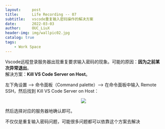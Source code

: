 ```yaml
---
layout:     post
title:      Life Recording -- 07 
subtitle:   vscode重复输入密码操作的解决方案     
date:       2022-03-03
author:     OUC_LiuX
header-img: img/wallpic02.jpg
catalog: true
tags:
    - Work Space      
---
```


Vscode远程登录服务器出现重复要求输入密码的现象。可能的原因：**因为之前某次异常退出**。      
解决方案：**Kill VS Code Server on Host**。            

左下角设置 --> 命令面板（Command palette）--> 在命令面板中输入 Remote SSH，然后找到 Kill VS Code Server on Host：          

<div align=center><img src="https://raw.githubusercontent.com/OUCliuxiang/OUCliuxiang.github.io/master/img/life/vscode01.png"></div>      

然后选择对应的服务器地确认即可。          

不仅仅是重复输入密码问题，可能很多问题都可以依靠这个方案去解决